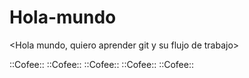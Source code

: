 # Hola-mundo

<Hola mundo, quiero aprender git y su flujo de trabajo>

::Cofee:: ::Cofee:: ::Cofee:: ::Cofee:: ::Cofee:: 
